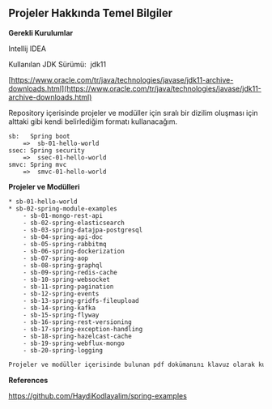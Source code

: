 ## Projeler Hakkında Temel Bilgiler


**Gerekli Kurulumlar**

Intellij IDEA

Kullanılan JDK Sürümü:  jdk11

[https://www.oracle.com/tr/java/technologies/javase/jdk11-archive-downloads.html](https://www.oracle.com/tr/java/technologies/javase/jdk11-archive-downloads.html)


Repository içerisinde projeler ve modüller için sıralı bir dizilim oluşması için alttaki gibi kendi belirlediğim formatı kullanacağım.

```plaintext
sb:   Spring boot
	=>	sb-01-hello-world
ssec: Spring security
	=>	ssec-01-hello-world
smvc: Spring mvc
	=>	smvc-01-hello-world
```


**Projeler ve Modülleri**
```plaintext
* sb-01-hello-world
* sb-02-spring-module-examples
    - sb-01-mongo-rest-api
    - sb-02-spring-elasticsearch
    - sb-03-spring-datajpa-postgresql
    - sb-04-spring-api-doc
    - sb-05-spring-rabbitmq
    - sb-06-spring-dockerization
    - sb-07-spring-aop
    - sb-08-spring-graphql
    - sb-09-spring-redis-cache
    - sb-10-spring-websocket
    - sb-11-spring-pagination
    - sb-12-spring-events
    - sb-13-spring-gridfs-fileupload
    - sb-14-spring-kafka
    - sb-15-spring-flyway
    - sb-16-spring-rest-versioning
    - sb-17-spring-exception-handling
    - sb-18-spring-hazelcast-cache
    - sb-19-spring-webflux-mongo
    - sb-20-spring-logging
```
```sh
Projeler ve modüller içerisinde bulunan pdf dokümanını klavuz olarak kullanabilirsiniz.
```

**References**

https://github.com/HaydiKodlayalim/spring-examples
